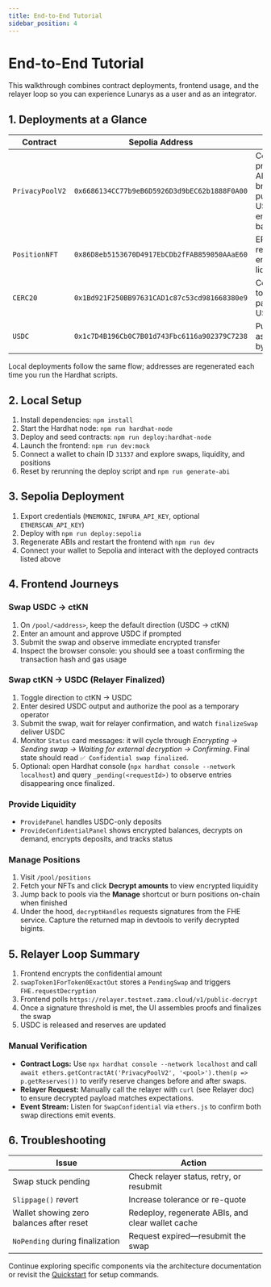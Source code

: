 ```yaml
---
title: End-to-End Tutorial
sidebar_position: 4
---
```


# End-to-End Tutorial

This walkthrough combines contract deployments, frontend usage, and the relayer loop so you can experience Lunarys as a user and as an integrator.

## 1. Deployments at a Glance
| Contract | Sepolia Address | Role |
| --- | --- | --- |
| `PrivacyPoolV2` | `0x6686134CC77b9eB6D5926D3d9bEC62b1888F0A00` | Constant-product AMM bridging public USDC and encrypted balances |
| `PositionNFT` | `0x86D8eb5153670D4917EbCDb2fFAB859050AAaE60` | ERC-721 receipts for encrypted liquidity |
| `CERC20` | `0x1Bd921F250BB97631CAD1c87c53cd981668380e9` | Confidential token paired with USDC |
| `USDC` | `0x1c7D4B196Cb0C7B01d743Fbc6116a902379C7238` | Public asset used by the pool |

Local deployments follow the same flow; addresses are regenerated each time you run the Hardhat scripts.

## 2. Local Setup
1. Install dependencies: `npm install`
2. Start the Hardhat node: `npm run hardhat-node`
3. Deploy and seed contracts: `npm run deploy:hardhat-node`
4. Launch the frontend: `npm run dev:mock`
5. Connect a wallet to chain ID `31337` and explore swaps, liquidity, and positions
6. Reset by rerunning the deploy script and `npm run generate-abi`

## 3. Sepolia Deployment
1. Export credentials (`MNEMONIC`, `INFURA_API_KEY`, optional `ETHERSCAN_API_KEY`)
2. Deploy with `npm run deploy:sepolia`
3. Regenerate ABIs and restart the frontend with `npm run dev`
4. Connect your wallet to Sepolia and interact with the deployed contracts listed above

## 4. Frontend Journeys
### Swap USDC → ctKN
1. On `/pool/<address>`, keep the default direction (USDC → ctKN)
2. Enter an amount and approve USDC if prompted
3. Submit the swap and observe immediate encrypted transfer
4. Inspect the browser console: you should see a toast confirming the transaction hash and gas usage

### Swap ctKN → USDC (Relayer Finalized)
1. Toggle direction to ctKN → USDC
2. Enter desired USDC output and authorize the pool as a temporary operator
3. Submit the swap, wait for relayer confirmation, and watch `finalizeSwap` deliver USDC
4. Monitor `Status` card messages: it will cycle through _Encrypting → Sending swap → Waiting for external decryption → Confirming_. Final state should read `✅ Confidential swap finalized`.
5. Optional: open Hardhat console (`npx hardhat console --network localhost`) and query `_pending(<requestId>)` to observe entries disappearing once finalized.

### Provide Liquidity
- `ProvidePanel` handles USDC-only deposits
- `ProvideConfidentialPanel` shows encrypted balances, decrypts on demand, encrypts deposits, and tracks status

### Manage Positions
1. Visit `/pool/positions`
2. Fetch your NFTs and click **Decrypt amounts** to view encrypted liquidity
3. Jump back to pools via the **Manage** shortcut or burn positions on-chain when finished
4. Under the hood, `decryptHandles` requests signatures from the FHE service. Capture the returned map in devtools to verify decrypted bigints.

## 5. Relayer Loop Summary
1. Frontend encrypts the confidential amount
2. `swapToken1ForToken0ExactOut` stores a `PendingSwap` and triggers `FHE.requestDecryption`
3. Frontend polls `https://relayer.testnet.zama.cloud/v1/public-decrypt`
4. Once a signature threshold is met, the UI assembles proofs and finalizes the swap
5. USDC is released and reserves are updated

### Manual Verification
- **Contract Logs:** Use `npx hardhat console --network localhost` and call `await ethers.getContractAt('PrivacyPoolV2', '<pool>').then(p => p.getReserves())` to verify reserve changes before and after swaps.
- **Relayer Request:** Manually call the relayer with `curl` (see Relayer doc) to ensure decrypted payload matches expectations.
- **Event Stream:** Listen for `SwapConfidential` via `ethers.js` to confirm both swap directions emit events.

## 6. Troubleshooting
| Issue | Action |
| --- | --- |
| Swap stuck pending | Check relayer status, retry, or resubmit |
| `Slippage()` revert | Increase tolerance or re-quote |
| Wallet showing zero balances after reset | Redeploy, regenerate ABIs, and clear wallet cache |
| `NoPending` during finalization | Request expired—resubmit the swap |

Continue exploring specific components via the architecture documentation or revisit the [Quickstart](quickstart.md) for setup commands.
